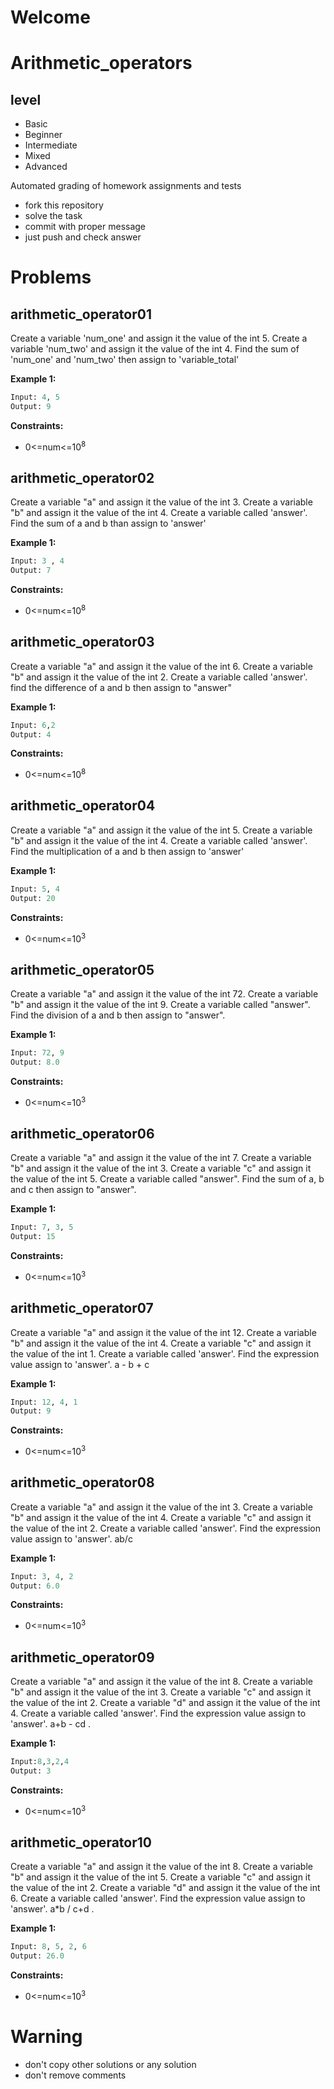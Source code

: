 # Welcome
# Arithmetic_operators

## level
- Basic
- Beginner
- Intermediate
- Mixed
- Advanced


Automated grading of homework assignments and tests
- fork this repository
- solve the task 
- commit with proper message
- just push and check answer
# Problems
## arithmetic_operator01

Create a variable 'num_one'  and assign it the value of the int 5.
Create a variable 'num_two'   and assign it the value of the int 4.
Find the sum of  'num_one' and 'num_two' then assign to 'variable_total'

**Example 1:**

```Python
Input: 4, 5
Output: 9

```

**Constraints:**
- 0<=num<=10<sup>8</sup>

## arithmetic_operator02

  Create a variable "a"  and assign it the value of the int 3.
Create a variable "b"  and assign it the value of the int 4.
Create a variable called 'answer'.
Find the sum of a and b than assign to 'answer'

**Example 1:**

```Python
Input: 3 , 4
Output: 7

```

**Constraints:**
- 0<=num<=10<sup>8</sup>

## arithmetic_operator03

  Create a variable "a"  and assign it the value of the int 6.
Create a variable "b"  and assign it the value of the int 2.
Create a variable called 'answer'.
find the difference of a and b then assign to "answer"

**Example 1:**

```Python
Input: 6,2
Output: 4

```

**Constraints:**
- 0<=num<=10<sup>8</sup>

## arithmetic_operator04

  Create a variable "a"  and assign it the value of the int 5.
Create a variable "b"  and assign it the value of the int 4.
Create a variable called 'answer'.
Find the multiplication of a and b then assign to 'answer'

**Example 1:**

```Python
Input: 5, 4
Output: 20

```

**Constraints:**
- 0<=num<=10<sup>3</sup>

## arithmetic_operator05

  Create a variable "a"  and assign it the value of the int 72.
Create a variable "b"  and assign it the value of the int 9.
Create a variable called "answer".
Find the division of a and b then assign to "answer".

**Example 1:**

```Python
Input: 72, 9
Output: 8.0

```

**Constraints:**
- 0<=num<=10<sup>3</sup>

## arithmetic_operator06

  Create a variable "a"  and assign it the value of the int 7.
Create a variable "b"  and assign it the value of the int 3.
Create a variable "c"  and assign it the value of the int 5.
Create a variable called "answer".
Find the sum of a, b and c then assign to "answer".

**Example 1:**

```Python
Input: 7, 3, 5
Output: 15

```

**Constraints:**
- 0<=num<=10<sup>3</sup>

## arithmetic_operator07

Create a variable "a"  and assign it the value of the int 12.
Create a variable "b"  and assign it the value of the int 4.
Create a variable "c"  and assign it the value of the int 1.
Create a variable called 'answer'.
Find the expression value assign to 'answer'.  a - b + c

**Example 1:**

```Python
Input: 12, 4, 1
Output: 9

```

**Constraints:**
- 0<=num<=10<sup>3</sup>

## arithmetic_operator08

Create a variable "a"  and assign it the value of the int 3.
Create a variable "b"  and assign it the value of the int 4.
Create a variable "c"  and assign it the value of the int 2.
Create a variable called 'answer'.
Find the expression value assign to 'answer'. ab/c

**Example 1:**

```Python
Input: 3, 4, 2 
Output: 6.0

```

**Constraints:**
- 0<=num<=10<sup>3</sup>

## arithmetic_operator09

Create a variable "a"  and assign it the value of the int 8.
Create a variable "b"  and assign it the value of the int 3.
Create a variable "c"  and assign it the value of the int 2.
Create a variable "d"  and assign it the value of the int 4.
Create a variable called 'answer'.
Find the expression value assign to 'answer'. a+b - cd .

**Example 1:**

```Python
Input:8,3,2,4
Output: 3

```

**Constraints:**
- 0<=num<=10<sup>3</sup>

## arithmetic_operator10

Create a variable "a"  and assign it the value of the int 8.
Create a variable "b"  and assign it the value of the int 5.
Create a variable "c"  and assign it the value of the int 2.
Create a variable "d"  and assign it the value of the int 6.
Create a variable called 'answer'.
Find the expression value assign to 'answer'.  a*b / c+d .

**Example 1:**

```Python
Input: 8, 5, 2, 6
Output: 26.0

```

**Constraints:**
- 0<=num<=10<sup>3</sup>

# Warning
- don't copy other solutions or any solution
- don't remove comments
